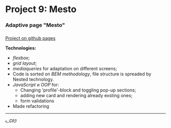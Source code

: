 # Project 9: Mesto

### Adaptive page "Mesto"
###
[Project on github pages](https://icube1.github.io/mesto/)


**Technologies:**

- _flexbox_;
- _grid layout_;
- _mediaqueries_ for adaptation on different screens;
- Code is sorted on _BEM methodology_, file structure is spreaded by Nested technology.
- _JavaScript_ и _OOP_ for:
  - Changing 'profile'-block and toggling pop-up sections;
  - adding new card and rendering already exsting ones;
  - form validations
- Made refactoring
---
ᓚᘏᗢ
